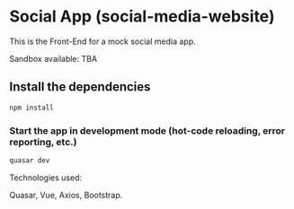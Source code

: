 # Social App (social-media-website)

This is the Front-End for a mock social media app.

Sandbox available: TBA

## Install the dependencies

```bash
npm install
```

### Start the app in development mode (hot-code reloading, error reporting, etc.)

```bash
quasar dev
```

Technologies used:

Quasar, Vue, Axios, Bootstrap.
